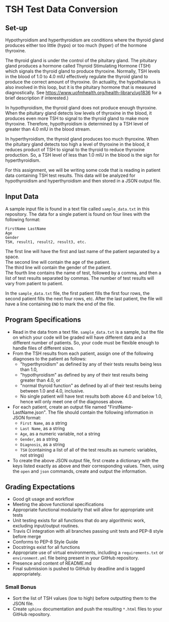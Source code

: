 # TSH Test Data Conversion

## Set-up
Hypothyroidism and hyperthyroidism are conditions where the thyroid gland 
produces either too little (hypo) or too much (hyper) of the hormone thyroxine.

The thyroid gland is under the control of the pituitary gland.  The pituitary
gland produces a hormone called Thyroid Stimulating Hormone (TSH) which 
signals the thyroid gland to produce thyroxine.  Normally, TSH levels in the
blood of 1.0 to 4.0 mIU effectively regulate the thyroid gland to produce the
correct amount of thyroxine.  (In actuality, the hypothalamus is also involved
in this loop, but it is the pituitary hormone that is measured diagnostically.
See <https://www.uofmhealth.org/health-library/ug1836> for a brief description
if interested.)

In hypothyroidism, the thyroid gland does not produce enough 
thyroxine.  When the pituitary gland detects low levels of thyroxine in the
blood, it produces even more TSH to signal to the thyroid gland to make more
thyroxine.  Therefore, hypothyroidism is determined by a TSH level of greater
than 4.0 mIU in the blood stream.

In hyperthyroidism, the thyroid gland produces too much thyroxine.  When the
pituitary gland detects too high a level of thyroxine in the blood, it reduces
product of TSH to signal to the thyroid to reduce thyroxine production.  So,
a TSH level of less than 1.0 mIU in the blood is the sign for hyperthyroidism.  

For this assignment, we will be writing some code that is reading in patient
data containing TSH test results.  This data will be analyzed for hypothyroidism
and hyperthyroidism and then stored in a JSON output file.

## Input Data
A sample input file is found in a text file called `sample_data.txt` in this 
repository.  The data for a single patient is found on four lines with the 
following format:
```
FirstName LastName
Age
Gender
TSH, result1, result2, result3, etc.
```
The first line will have the first and last name of the patient separated 
by a space.  
The second line will contain the age of the patient.  
The third line will contain the gender of the patient.  
The fourth line contains the name of test, followed by a comma, and then a
list of test results separated by commas.  The number of test results will
vary from patient to patient.

In the `sample_data.txt` file, the first patient fills the first four rows, the
second patient fills the next four rows, etc.  After the last patient, the
file will have a line containing `END` to mark the end of the file.

## Program Specifications
* Read in the data from a text file.  `sample_data.txt` is a sample, but the file
on which your code will be graded will have different data and a different
number of patients.  So, your code must be flexible enough to handle files
of different sizes.
* From the TSH results from each patient, assign one of the following diagnoses
to the patient as follows:
  + "hyperthyroidism" as defined by any of their tests results being less than 1.0,
  + "hypothyroidism" as defined by any of their test results being greater than 4.0, or
  + "normal thyroid function" as defined by all of their test results being
  between 1.0 and 4.0, inclusive.
  + No single patient will have test results both above 4.0 and below 1.0,
  hence will only meet one of the diagnoses above.
* For each patient, create an output file named "FirstName-LastName.json".
The file should contain the following information in JSON format: 
  + `First Name`, as a string
  + `Last Name`, as a string
  + `Age`, as a numeric variable, not a string
  + `Gender`, as a string
  + `Diagnosis`, as a string
  + `TSH` (containing a list of all of the test results as numeric variables, not
  strings)
* To create the above JSON output file, first create a dictionary with the keys
listed exactly as above and their corresponding values.  Then, using the `open` and `json`
commands, create and output the information.


## Grading Expectations
* Good git usage and workflow
* Meeting the above functional specifications
* Appropriate functional modularity that will allow for appropriate unit tests
* Unit testing exists for all functions that do any algorithmic work, excluding
input/output routines.
* Travis CI integration with all branches passing unit tests and PEP-8 style
before merge
* Conforms to PEP-8 Style Guide 
* Docstrings exist for all functions
* Appropriate use of virtual environments, including a `requirements.txt` or 
`environment.yml` file being present in your GitHub repository.
* Presence and content of README.md
* Final submission is pushed to GitHub by deadline and is tagged appropriately.

### Small Bonus
* Sort the list of TSH values (low to high) before outputting them to the JSON
file. 
*  Create `sphinx` documentation and push the resulting `*.html` files to your
GitHub repository.
